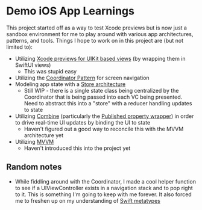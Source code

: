 # Demo iOS App Learnings
This project started off as a way to test Xcode previews but is now just a sandbox environment for me to play around with various app architectures, patterns, and tools. Things I hope to work on in this project are (but not limited to):
- Utilizing [Xcode previews for UIKit based views](https://www.avanderlee.com/xcode/xcode-previews/) (by wrapping them in SwiftUI views)
  - This was stupid easy
- Utilizing the [Coordinator Pattern](https://www.hackingwithswift.com/articles/71/how-to-use-the-coordinator-pattern-in-ios-apps) for screen navigation
- Modeling app state with a [Store architecture](https://www.pointfree.co/collections/composable-architecture/reducers-and-stores)
  - Still WIP - there is a single state class being centralized by the Coordinator that is being passed into each VC being presented. Need to abstract this into a "store" with a reducer handling updates to state
- Utilizing [Combine](https://developer.apple.com/documentation/combine) (particularly the [Published property wrapper](https://developer.apple.com/documentation/combine/published)) in order to drive real-time UI updates by binding the UI to state
  - Haven't figured out a good way to reconcile this with the MVVM architecture yet
- Utilizing [MVVM](https://www.swiftbysundell.com/articles/different-flavors-of-view-models-in-swift/)
  - Haven't introduced this into the project yet

## Random notes
- While fiddling around with the Coordinator, I made a cool helper function to see if a UIViewController exists in a navigation stack and to pop right to it. This is something I'm going to keep with me forever. It also forced me to freshen up on my understanding of [Swift metatypes](https://swiftrocks.com/whats-type-and-self-swift-metatypes)